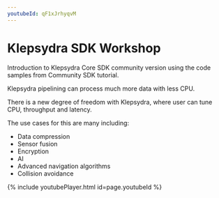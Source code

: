 ```yaml
---
youtubeId: qF1xJrhyqvM
---
```


# Klepsydra SDK Workshop

Introduction to Klepsydra Core SDK community version using the code samples from Community SDK tutorial.

Klepsydra pipelining can process much more data with less CPU. ​

There is a new degree of freedom with Klepsydra, where user can tune CPU, throughput and latency.​

The use cases for this are many including:​

* Data compression​
* Sensor fusion​
* Encryption​
* AI​
* Advanced navigation algorithms​
* Collision avoidance

{% include youtubePlayer.html id=page.youtubeId %}
